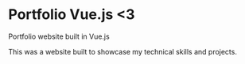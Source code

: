 # Portfolio Vue.js <3

Portfolio website built in Vue.js

This was a website built to showcase my technical skills and projects.
